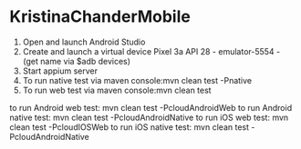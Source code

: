 # KristinaChanderMobile

1. Open and launch Android Studio
2. Create and launch a virtual device Pixel 3a API 28 - emulator-5554 - (get name via $adb devices)
3. Start appium server
4. To run native test via maven console:mvn clean test -Pnative
5. To run web test via maven console:mvn clean test


to run Android web test: mvn clean test -PcloudAndroidWeb
to run Android native test: mvn clean test -PcloudAndroidNative
to run iOS web test: mvn clean test -PcloudIOSWeb
to run iOS native test: mvn clean test -PcloudAndroidNative
